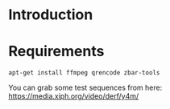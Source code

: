 # Introduction

# Requirements

    apt-get install ffmpeg qrencode zbar-tools

You can grab some test sequences from here: https://media.xiph.org/video/derf/y4m/
